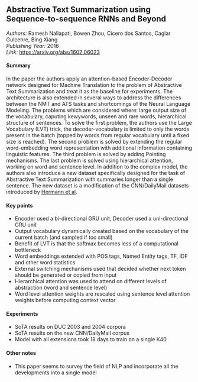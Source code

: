 ## Abstractive Text Summarization using Sequence-to-sequence RNNs and Beyond
_Authors:_ Ramesh Nallapati, Bowen Zhou, Cicero dos Santos, Caglar Gulcehre, Bing Xiang      
_Publishing Year:_ 2016     
_Link:_ https://arxiv.org/abs/1602.06023     

#### Summary
In the paper the authors apply an attention-based Encoder-Decoder network designed for Machine Translation to the problem of Abstractive Text Summarization and treat it as the baseline for experiments. The architecture is also extended in several ways to address the differences between the NMT and ATS tasks and shortcomings of the Neural Language Modeling. The problems which are considered where: large output size of the vocabulary, caputing kewywords, unseen and rare words, hierarchical structure of sentences. To solve the first problem, the authors use the Large Vocabulary (LVT) trick, the decoder-vocabulary is limited to only the words present in the batch (topped by words from regular vocabulary until a fixed size is reached). The second problem is solved by extending the regular word-embedding word representation with additional information containing linguistic features. The third problem is solved by adding Pointing mechanisms. The last problem is solved using hierarchical attention, working on word and sentence level. In addition to the complex model, the authors also introduce a new dataset specifically designed for the task of Abstractive Text Summarization with summaries longer than a single sentence. The new dataset is a modification of the CNN/DailyMail datasets introduced by [Hermann et al](teaching-machines-read.md).

#### Key points
- Encoder used a bi-directional GRU unit, Decoder used a uni-directional GRU unit
- Output vocabulary dynamically created based on the vocabulary of the current batch (and sampled if too small)
- Benefit of LVT is that the softmax becomes less of a computational bottleneck
- Word embeddings extended with POS tags, Named Entity tags, TF, IDF and other word statistics
- External switching mechanisms used that decided whether next token should be generated or copied from input
- Hierarchical attention was used to attend on different levels of abstraction (word and sentence level)
- Word level attention weights are rescaled using sentence level attention weights before computing context vector

#### Experiments
- SoTA results on DUC 2003 and 2004 corpora
- SoTA results on the new CNN/DailyMail corpus
- Model with all extensions took 18 days to train on a single K40

#### Other notes
- This paper seems to survey the field of NLP and incorporate all the developments into a single model
